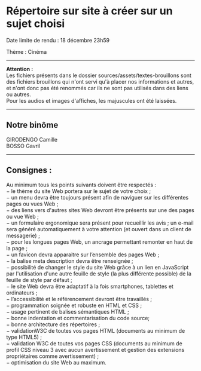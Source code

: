 # Répertoire sur site à créer sur un sujet choisi  
Date limite de rendu : 18 décembre 23h59  

Thème : Cinéma  

----  

**Attention :**  
Les fichiers présents dans le dossier sources/assets/textes-brouillons sont des fichiers brouillons qui n'ont servi qu'à placer nos informations et autres, et n'ont donc pas été renommés car ils ne sont pas utilisés dans des liens ou autres.  
Pour les audios et images d'affiches, les majuscules ont été laissées.  

----  
## Notre binôme  
GIRODENGO Camille  
BOSSO Gavril  

----  

## Consignes : 
  
Au minimum tous les points suivants doivent être respectés :  
− le thème du site Web portera sur le sujet de votre choix ;  
− un menu devra être toujours présent afin de naviguer sur les différentes pages ou vues Web ;  
− des liens vers d'autres sites Web devront être présents sur une des pages ou vue Web ;  
− un formulaire ergonomique sera présent pour recueillir les avis ; un e-mail sera généré
automatiquement à votre attention (et ouvert dans un client de messagerie) ;  
− pour les longues pages Web, un ancrage permettant remonter en haut de la page ;  
− un favicon devra apparaitre sur l’ensemble des pages Web ;  
− la balise meta description devra être renseignée ;  
− possibilité de changer le style du site Web grâce à un lien en JavaScript par l'utilisation
d'une autre feuille de style (la plus différente possible) de la feuille de style par défaut ;  
− le site Web devra être adaptatif à la fois smartphones, tablettes et ordinateurs ;  
− l’accessibilité et le référencement devront être travaillés ;  
− programmation soignée et robuste en HTML et CSS ;  
− usage pertinent de balises sémantiques HTML ;  
− bonne indentation et commentarisation du code source;  
− bonne architecture des répertoires ;  
− validationW3C de toutes vos pages HTML (documents au minimum de type HTML5) ;  
− validation W3C de toutes vos pages CSS (documents au minimum de profil CSS niveau
3 avec aucun avertissement et gestion des extensions propriétaires comme avertissement) ;  
− optimisation du site Web au maximum.  
